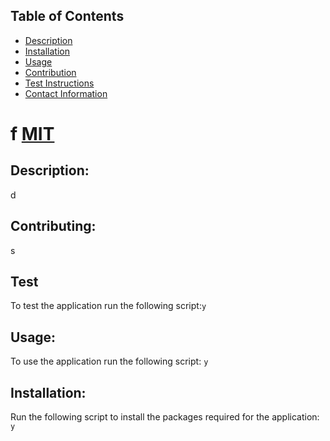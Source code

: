 
 ## Table of Contents
- [Description](#description)
- [Installation](#installation)
- [Usage](#usage)
- [Contribution](#contribution)
- [Test Instructions](#test-instructions)
- [Contact Information](#contact-information)
# f [MIT](https://img.shields.io/static/v1?label=&message=License&color=green)
## Description:
 d
## Contributing:
 s
## Test
 To test the application run the following script:```y```
## Usage:

  To use the application run the following script: ```y```
## Installation:
 Run the following script to install the packages required for the application:
 ``` y``` 
 